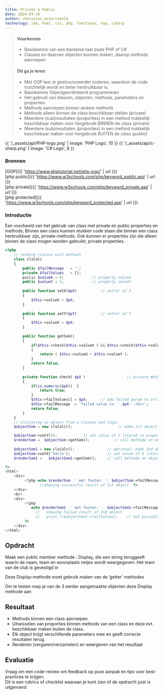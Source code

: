 ```yaml
---
title: Private & Public
date: 2024-03-19
author: rkerssies,kstarreveld
technology: ide, html, css, php, functions, oop, csharp
---
```



> #### Voorkennis
> * Basiskennis van een backend-taal zoals PHP of C#
> * Classes en daarvan objecten kunnen maken, daarop methods aanroepen


> #### Dit ga je leren
> * Met OOP leer je gestructureerder coderen, waardoor de code inzichtelijk wordt en beter herbruikbaar is.
> * Basiskennis Objectgeoriënteerd programmeren
> * Het gebruik van klassen, objecten, methods, parameters en properties
> * Methods aanroepen binnen andere methods
> * Methods alleen binnen de class beschikbaar stellen (private)
> * Meerdere (sub)resultaten (proporties) in een method makkelijk beschikbaar maken voor hergebruik BINNEN de class (private)
> * Meerdere (sub)resultaten (proporties) in een method makkelijk beschikbaar maken voor hergebruik BUITEN de class (public)

{{ '/_assets/api/PHP-logo.png' | image: 'PHP Logo', 10 }}
{{ '/_assets/api/c-sharp.png' | image: 'C# Logo', 8 }}

### Bronnen
[OOP]({{ 'https://www.phptutorial.net/php-oop/' | url }})<br>
[php public]({{ 'https://www.w3schools.com/php/keyword_public.asp' | url }})<br>
[php private]({{ 'https://www.w3schools.com/php/keyword_private.asp' | url }})<br>
[php protected]({{ 'https://www.w3schools.com/php/keyword_protected.asp' | url }})


### Introductie
Een voorbeeld van het gebruik van class met private en public properties en methods;
Binnen een class kunnen stukken code staan die binnen een class herbruikbaar zijn, private-methods.
Ook kunnen er properties zijn die alleen binnen de class mogen worden gebruikt, private properties.
```php
<?php
    // reading classes with methods
    class clsCalc
    {
        public $failMessage   = '';
        private $failValues   = [];
        puclic $valueX = 0;             // property valueX
        public $valueY = 1;             // property valueY
        
        public function setX($pX)           // setter of X
        {
            $this->valueX = $pX;
        }
    
        public function setY($pY)           // setter of Y
        {
            $this->valueX = $pX;
        }
 
        public function getSom()      
        {
            if($this->check($this->valueX ) && $this->check($this->valueY ) )     // cll to private method
            {
                return ( $this->valueX + $this->valueY );
            }
            return false;
        }
       
        private function check( $pX )                   // private method, only within class callable
        {
            if(is_numeric($pX))  {
                return true;
            }
            $this->failValues[] = $pX;      // add failed param to array
            $this->failMessage .= 'failed value is: '.$pX.'.<br>';
            return false;
        }
    }
    // initiating an object from a classes and logic
    $objectSom = new clsCalc();                     // make 1st object

    $objectSom->setY(2);	        // set value of Y (stored in property valueY)
    $renderSom =  $objectSom->getSom();           // call methode on object (must be public) with correct param
   
    $objectSom1 = new clsCalc();               // optional: make 2nd object
    $objectSom->setX('hallo');	               // set value of X (stored in property valueX)
    $renderSom1 =   $objectSom1->getSom();     // call methode on object (must be public) with incorrect param    

?>
<html>  
    <div>
         <?php echo $renderSom .' met fouten: '. $objectSom->failMessage.'<br>'; 
                //showing successful result of 1st object  ?>              
    </div>
    <br>
    <div>
         <?php 
            echo $renderSom1 .' met fouten: '. $objectSom1->failMessage.'<br>'; 
              //   showing failed result of 2nd object  
              //   print_r($objectSom1->failValues);    // not possible; calling private property
         ?>
    </div>
</html>
```

## Opdracht
Maak een public member methode : Display, die een string teruggeeft waarin de naam, 
team en woonplaats netjes wordt weergegeven: Het team <teamCode> van de club <clubnaam> is gevestigd in <plaats>

Deze Display-methode moet gebruik maken van de ‘getter’ methodes

Om te testen roep je van de 3 eerder aangemaakte objecten deze Display methode aan


## Resultaat
* Methods binnen een class aanroepen.<br>
* Uitwisselen van proporties binnen methods van een class en deze evt. beschikbaar maken buiten de class.<br>
* Elk object krijgt verschillende parameters mee en geeft correcte resultaten terug.
* Renderen (vergaren/verzamelen) en weergeven van het resultaat

## Evaluatie
Vraag om een code-review om feedback op jouw aanpak en tips voor best-practices te krijgen.<br>
Dit is een rubrics of checklist waaraan je kunt zien of de opdracht juist is uitgevoerd
